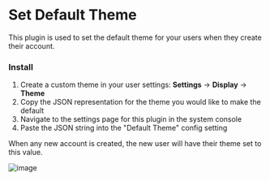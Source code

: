 # Set Default Theme

This plugin is used to set the default theme for your users when they create their account. 

### Install
1. Create a custom theme in your user settings: **Settings** -> **Display** -> **Theme**
2. Copy the JSON representation for the theme you would like to make the default
3. Navigate to the settings page for this plugin in the system console
4. Paste the JSON string into the "Default Theme" config setting

When any new account is created, the new user will have their theme set to this value.

![image](https://user-images.githubusercontent.com/6913320/112346908-cb634700-8c9c-11eb-9a6a-621a2893c528.png)
